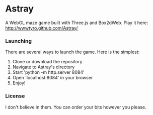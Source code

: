 # Astray

A WebGL maze game built with Three.js and Box2dWeb. Play it here: http://wwwtyro.github.com/Astray/

### Launching

There are several ways to launch the game. Here is the simplest:

1. Clone or download the repository
2. Navigate to Astray's directory
3. Start 'python -m http.server 8084'
4. Open 'localhost:8084' in your browser
5. Enjoy!

### License

I don't believe in them. You can order your bits however you please.
